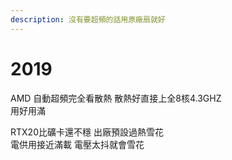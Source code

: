 ```yaml
---
description: 沒有要超頻的話用原廠扇就好
---
```


# 2019

 AMD 自動超頻完全看散熱 散熱好直接上全8核4.3GHZ  
用好用滿



RTX20比礦卡還不穩 出廠預設過熱雪花  
電供用接近滿載 電壓太抖就會雪花






